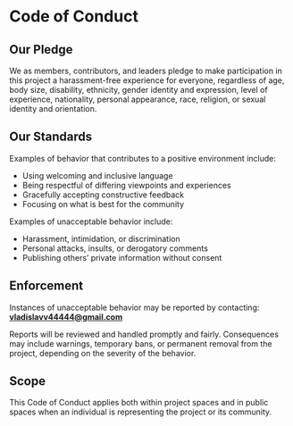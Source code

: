# Code of Conduct

## Our Pledge
We as members, contributors, and leaders pledge to make participation in this project a harassment-free experience for everyone, regardless of age, body size, disability, ethnicity, gender identity and expression, level of experience, nationality, personal appearance, race, religion, or sexual identity and orientation.

## Our Standards
Examples of behavior that contributes to a positive environment include:

- Using welcoming and inclusive language  
- Being respectful of differing viewpoints and experiences  
- Gracefully accepting constructive feedback  
- Focusing on what is best for the community  

Examples of unacceptable behavior include:

- Harassment, intimidation, or discrimination  
- Personal attacks, insults, or derogatory comments  
- Publishing others’ private information without consent  

## Enforcement
Instances of unacceptable behavior may be reported by contacting:  
**vladislavv44444@gmail.com**

Reports will be reviewed and handled promptly and fairly. Consequences may include warnings, temporary bans, or permanent removal from the project, depending on the severity of the behavior.

## Scope
This Code of Conduct applies both within project spaces and in public spaces when an individual is representing the project or its community.

